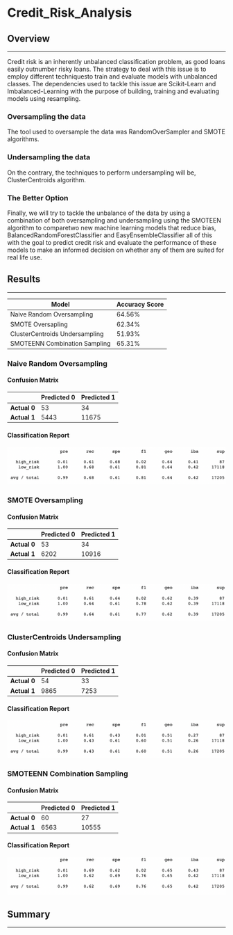 # Credit_Risk_Analysis

## Overview
---
Credit risk is an inherently unbalanced classification problem, as good loans easily outnumber risky loans. The strategy to deal with this issue is to employ different techniquesto train and evaluate models with unbalanced classes. The dependencies used to tackle this issue are Scikit-Learn and Imbalanced-Learning with the purpose of building, training and evaluating models using resampling.

### Oversampling the data
The tool used to oversample the data was RandomOverSampler and SMOTE algorithms.

### Undersampling the data
On the contrary, the techniques to perform undersampling will be, ClusterCentroids algorithm.

### The Better Option
Finally, we will try to tackle the unbalance of the data by using a combination of both oversampling and undersampling using the SMOTEEN algorithm to comparetwo new machine learning models that reduce bias, BalancedRandomForestClassifier and EasyEnsembleClassifier all of this with the goal to predict credit risk and evaluate the performance of these models to make an informed decision on whether any of them are suited for real life use.

## Results
---

| **Model** | **Accuracy Score**| 
|-----------|----------------|
| Naive Random Oversampling       |64.56%|
| SMOTE Oversapling               |62.34%|
| ClusterCentroids Undersampling  |51.93%|
| SMOTEENN Combination Sampling   |65.31%|
### Naive Random Oversampling
#### Confusion Matrix
|                |**Predicted 0**|**Predicted 1**|
|----------------|---------------|---------------|
|**Actual 0**    |53             |34             |
|**Actual 1**    |5443           |11675          |

#### Classification Report
![classification_report_naive](https://github.com/carloshgalvan95/Credit_Risk_Analysis/blob/main/Resources/classification_report_naive.png)

### SMOTE Oversampling
#### Confusion Matrix
|                |**Predicted 0**|**Predicted 1**|
|----------------|---------------|---------------|
|**Actual 0**    |53             |34             |
|**Actual 1**    |6202           |10916          |
#### Classification Report
![classification_report_oversampling](https://github.com/carloshgalvan95/Credit_Risk_Analysis/blob/main/Resources/classification_report_oversampling.png)

### ClusterCentroids Undersampling
#### Confusion Matrix
|                |**Predicted 0**|**Predicted 1**|
|----------------|---------------|---------------|
|**Actual 0**    |54             |33             |
|**Actual 1**    |9865           |7253           |
#### Classification Report
![classification_report_undersampling](https://github.com/carloshgalvan95/Credit_Risk_Analysis/blob/main/Resources/classification_report_undersampling.png)
### SMOTEENN Combination Sampling
#### Confusion Matrix
|                |**Predicted 0**|**Predicted 1**|
|----------------|---------------|---------------|
|**Actual 0**    |60             |27             |
|**Actual 1**    |6563           |10555          |
#### Classification Report
![classification_report_combined](https://github.com/carloshgalvan95/Credit_Risk_Analysis/blob/main/Resources/classification_report_combined.png)

## Summary
---
